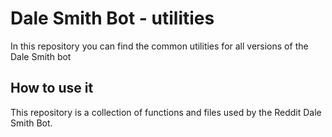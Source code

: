 # Dale Smith Bot - utilities

In this repository you can find the common utilities for all versions of the Dale Smith bot 

## How to use it

This repository is a collection of functions and files used by the Reddit Dale Smith Bot.
